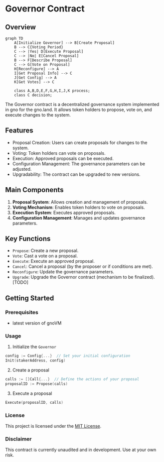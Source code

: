 # Governor Contract

## Overview

```mermaid
graph TD
    A[Initialize Governor] --> B[Create Proposal]
    B --> C{Voting Period}
    C --> |Yes| D[Execute Proposal]
    C --> |No| E[Cancel Proposal]
    B --> F[Describe Proposal]
    C --> G[Vote on Proposal]
    H[Reconfigure] --> A
    I[Get Proposal Info] --> C
    J[Get Config] --> A
    K[Get Votes] --> C

    class A,B,D,E,F,G,H,I,J,K process;
    class C decision;
```

The Governor contract is a decentralized governance system implemented in gno for the gno.land. It allows token holders to propose, vote on, and execute changes to the system.

## Features

- Proposal Creation: Users can create proposals for changes to the system.
- Voting: Token holders can vote on proposals.
- Execution: Approved proposals can be executed.
- Configuration Management: The governance parameters can be adjusted.
- Upgradability: The contract can be upgraded to new versions.

## Main Components

1. **Proposal System**: Allows creation and management of proposals.
2. **Voting Mechanism**: Enables token holders to vote on proposals.
3. **Execution System**: Executes approved proposals.
4. **Configuration Management**: Manages and updates governance parameters.

## Key Functions

- `Propose`: Create a new proposal.
- `Vote`: Cast a vote on a proposal.
- `Execute`: Execute an approved proposal.
- `Cancel`: Cancel a proposal (by the proposer or if conditions are met).
- `Reconfigure`: Update the governance parameters.
- `Upgrade`: Upgrade the Governor contract (mechanism to be finalized). [TODO]

## Getting Started

### Prerequisites

- latest version of gnoVM

### Usage

1. Initialize the `Governor`

```go
config := Config{...}  // Set your initial configuration
Init(stakerAddress, config)
```

2. Create a proposal

```go
calls := []Call{...}  // Define the actions of your proposal
proposalID := Propose(calls)
```

3. Execute a proposal

```go
Execute(proposalID, calls)
```

### License

This project is licensed under the [MIT License](LICENSE).

### Disclaimer

This contract is currently unaudited and in development. Use at your own risk.
